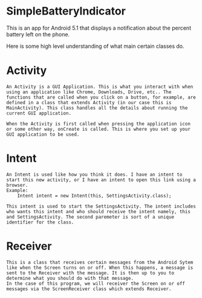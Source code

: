 # SimpleBatteryIndicator

This is an app for Android 5.1 that displays a notification about the percent battery left on the phone.

Here is some high level understanding of what main certain classes do.

# Activity
	An Activity is a GUI Application. This is what you interact with when using an application like Chrome, Downloads, Drive, etc.. The functions that are called when you click on a button, for example, are defined in a class that extends Activity (in our case this is MainActivity). This class handles all the details about running the current GUI application.

	When the Activity is first called when pressing the application icon or some other way, onCreate is called. This is where you set up your GUI application to be used.

# Intent
	An Intent is used like how you think it does. I have an intent to start this new activity, or I have an intent to open this link using a browser.
	Example:
		Intent intent = new Intent(this, SettingsActivity.class);

	This intent is used to start the SettingsActivity. The intent includes who wants this intent and who should receive the intent namely, this and SettingsActivity. The second paremeter is sort of a unique identifier for the class.

# Receiver
	This is a class that receives certain messages from the Android Sytem like when the Screen turns on or off. When this happens, a message is sent to the Receiver with the message. It is then up to you to determine what you should do with that message.
	In the case of this program, we will receiver the Screen on or off messages via the ScreenReceiver class which extends Receiver.


